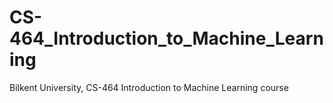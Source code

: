# CS-464_Introduction_to_Machine_Learning
Bilkent University, CS-464 Introduction to Machine Learning course
